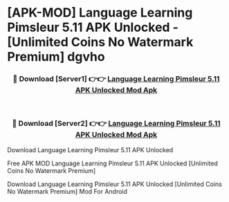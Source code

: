 # [APK-MOD] Language Learning Pimsleur 5.11 APK Unlocked - [Unlimited Coins No Watermark Premium] dgvho



<div align="center">
<h3>🔴 Download [Server1] 👉👉 <a href="https://momento.my/?title=Language_Learning_Pimsleur_5.11_APK_Unlocked">Language Learning Pimsleur 5.11 APK Unlocked Mod Apk</a></h3><br>

<h3>🔴 Download [Server2] 👉👉 <a href="https://momento.my/?title=Language_Learning_Pimsleur_5.11_APK_Unlocked">Language Learning Pimsleur 5.11 APK Unlocked Mod Apk</a></h3>
</div>



Download Language Learning Pimsleur 5.11 APK Unlocked 

Free APK MOD Language Learning Pimsleur 5.11 APK Unlocked [Unlimited Coins No Watermark Premium]

Download Language Learning Pimsleur 5.11 APK Unlocked [Unlimited Coins No Watermark Premium] Mod For Android
